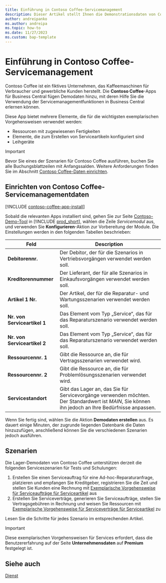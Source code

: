 ```yaml
---
title: Einführung in Contoso Coffee-Servicemanagement
description: Dieser Artikel stellt Ihnen die Demonstrationsdaten von Consoso Coffee für das Servicemanagement vor.
author: andreipanko
ms.author: andreipa
ms.topic: how-to
ms.date: 11/27/2023
ms.custom: bap-template
---
```


# <a name="introduction-to-contoso-coffee-service-management"></a>Einführung in Contoso Coffee-Servicemanagement

Contoso Coffee ist ein fiktives Unternehmen, das Kaffeemaschinen für Verbraucher und gewerbliche Kunden herstellt. Die **Contoso Coffee**-Apps für Business Central fügen Demodaten hinzu, mit deren Hilfe Sie die Verwendung der Servicemanagementfunktionen in Business Central erlernen können.

Diese App bietet mehrere Elemente, die für die wichtigsten exemplarischen Vorgehensweisen verwendet werden:

- Ressourcen mit zugewiesenen Fertigkeiten
- Elemente, die zum Erstellen von Serviceartikeln konfiguriert sind
- Leihgeräte

> [!IMPORTANT]
> Bevor Sie eines der Szenarien für Contoso Coffee ausführen, buchen Sie alle Buchungsblattzeilen mit Anfangssalden. Weitere Anforderungen finden Sie im Abschnitt [Contoso Coffee-Daten einrichten](#set-up-contoso-coffee-service-management-data).
>
> 
## <a name="set-up-contoso-coffee-service-management-data"></a>Einrichten von Contoso Coffee-Servicemanagementdaten

[!INCLUDE [contoso-coffee-app-install](../../includes/contoso-coffee-app-install.md)]

Sobald die relevanten Apps installiert sind, gehen Sie zur Seite [Contoso-Demo-Tool](https://businesscentral.dynamics.com/?page=5194) in [!INCLUDE [prod_short](../../includes/prod_short.md)], wählen die Zeile *Servicemodul* aus, und verwenden Sie **Konfigurieren**-Aktion zur Vorbereitung der Module. Die Einstellungen werden in den folgenden Tabellen beschrieben:  

|Feld  |Description  |
|---------|---------|
|**Debitorennr.**  |Der Debitor, der für die Szenarios in Vertriebsvorgängen verwendet werden soll.|
|**Kreditorennummer**  |Der Lieferant, der für alle Szenarios in Einkaufsvorgängen verwendet werden soll.|
|**Artikel 1 Nr.**  |Der Artikel, der für die Reparatur- und Wartungsszenarien verwendet werden soll.|
|**Nr. von Serviceartikel 1**  |Das Element vom Typ „Service“, das für das Reparaturszenario verwendet werden soll.|
|**Nr. von Serviceartikel 2**  |Das Element vom Typ „Service“, das für das Reparaturszenario verwendet werden soll.|
|**Ressourcennr. 1**  |Gibt die Ressource an, die für Vertragsszenarien verwendet wird.|
|**Ressourcennr. 2**  |Gibt die Ressource an, die für Problemlösungsszenarien verwendet wird.|
|**Servicestandort** |Gibt das Lager an, das Sie für Servicevorgänge verwenden möchten. Der Standardwert ist *MAIN*, Sie können ihn jedoch an Ihre Bedürfnisse anpassen.|

Wenn Sie fertig sind, wählen Sie die Aktion **Demodaten erstellen** aus. Es dauert einige Minuten, der zugrunde liegenden Datenbank die Daten hinzuzufügen, anschließend können Sie die verschiedenen Szenarien jedoch ausführen.  

## <a name="scenarios"></a>Szenarien

Die Lager-Demodaten von Contoso Coffee unterstützen derzeit die folgenden Serviceszenarien für Tests und Schulungen:

1. Erstellen Sie einen Serviceauftrag für eine Ad-hoc-Reparaturanfrage, platzieren und empfangen Sie Kreditgeber, registrieren Sie die Zeit und stellen Sie Kunden eine Rechnung mit [Exemplarische Vorgehensweise für Serviceaufträge für Serviceartikel](service-basic-flow-order.md) aus
2. Erstellen Sie Serviceverträge, generieren Sie Serviceaufträge, stellen Sie Vertragsgebühren in Rechnung und weisen Sie Ressourcen mit [Exemplarische Vorgehensweise für Serviceverträge für Serviceartikel](service-contract-flow.md) zu

Lesen Sie die Schritte für jedes Szenario im entsprechenden Artikel.  

> [!IMPORTANT]
> Diese exemplarischen Vorgehensweisen für Services erfordert, dass die Benutzererfahrung auf der Seite **Unternehmensdaten** auf **Premium** festgelegt ist.


## <a name="see-also"></a>Siehe auch

[Dienst](../../service-service.md)
